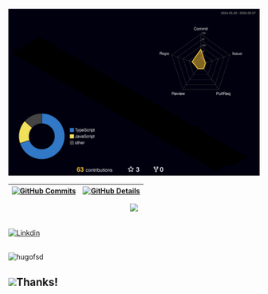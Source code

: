 ![Status](./profile-3d-contrib/profile-night-rainbow.svg)

| [![GitHub Commits](http://github-profile-summary-cards.vercel.app/api/cards/productive-time?username=hugofsd&theme=dracula&utcOffset=-3)](https://github.com/vn7n24fzkq/github-profile-summary-cards) | [![GitHub Details](http://github-profile-summary-cards.vercel.app/api/cards/profile-details?username=hugofsd&theme=dracula)](https://github.com/vn7n24fzkq/github-profile-summary-cards) |
| ----------------------------------------------------------------------------------------------------------------------------------------------------------------------------------------------------- | ---------------------------------------------------------------------------------------------------------------------------------------------------------------------------------------- |

<div align="center" >
  <a href="https://skillicons.dev">
    <img src="https://skillicons.dev/icons?i=git,vscode,javascript,typescript,css,html,angular,java,spring,mongodb,postgres,nodejs,wordpress,github,postman" />
  </a>
  <br /> 
</div>
</br>

[![Linkdin](https://img.shields.io/badge/linkedin-%230077B5.svg?style=for-the-badge&logo=linkedin&logoColor=white)](https://www.linkedin.com/in/hugofranca/)

</br>
  <img src="https://komarev.com/ghpvc/?username=hugofsd&color=green" alt="hugofsd" /> 
    <h2> <img src="https://emoji.gg/assets/emoji/7279-vibecat.gif" width="24"/>Thanks!</h2>
